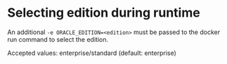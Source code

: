 # Selecting edition during runtime

An additional `-e ORACLE_EDITION=<edition>` must be passed to the docker run command to select the edition.

Accepted values: enterprise/standard (default: enterprise)